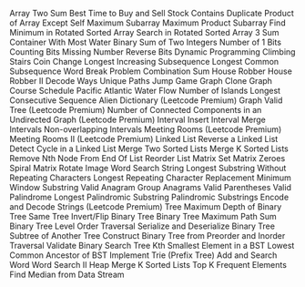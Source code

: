 Array
Two Sum
Best Time to Buy and Sell Stock
Contains Duplicate
Product of Array Except Self
Maximum Subarray
Maximum Product Subarray
Find Minimum in Rotated Sorted Array
Search in Rotated Sorted Array
3 Sum
Container With Most Water
Binary
Sum of Two Integers
Number of 1 Bits
Counting Bits
Missing Number
Reverse Bits
Dynamic Programming
Climbing Stairs
Coin Change
Longest Increasing Subsequence
Longest Common Subsequence
Word Break Problem
Combination Sum
House Robber
House Robber II
Decode Ways
Unique Paths
Jump Game
Graph
Clone Graph
Course Schedule
Pacific Atlantic Water Flow
Number of Islands
Longest Consecutive Sequence
Alien Dictionary (Leetcode Premium)
Graph Valid Tree (Leetcode Premium)
Number of Connected Components in an Undirected Graph (Leetcode Premium)
Interval
Insert Interval
Merge Intervals
Non-overlapping Intervals
Meeting Rooms (Leetcode Premium)
Meeting Rooms II (Leetcode Premium)
Linked List
Reverse a Linked List
Detect Cycle in a Linked List
Merge Two Sorted Lists
Merge K Sorted Lists
Remove Nth Node From End Of List
Reorder List
Matrix
Set Matrix Zeroes
Spiral Matrix
Rotate Image
Word Search
String
Longest Substring Without Repeating Characters
Longest Repeating Character Replacement
Minimum Window Substring
Valid Anagram
Group Anagrams
Valid Parentheses
Valid Palindrome
Longest Palindromic Substring
Palindromic Substrings
Encode and Decode Strings (Leetcode Premium)
Tree
Maximum Depth of Binary Tree
Same Tree
Invert/Flip Binary Tree
Binary Tree Maximum Path Sum
Binary Tree Level Order Traversal
Serialize and Deserialize Binary Tree
Subtree of Another Tree
Construct Binary Tree from Preorder and Inorder Traversal
Validate Binary Search Tree
Kth Smallest Element in a BST
Lowest Common Ancestor of BST
Implement Trie (Prefix Tree)
Add and Search Word
Word Search II
Heap
Merge K Sorted Lists
Top K Frequent Elements
Find Median from Data Stream
